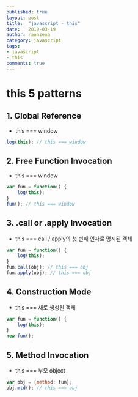 ```yaml
---
published: true
layout: post
title:  "javascript - this"
date:   2019-03-19
author: raonzena 
category: javascript
tags:
- javascript
- this
comments: true
---
```


# this 5 patterns #

## 1. Global Reference ##
- this === window

~~~javascript
log(this); // this === window
~~~

## 2. Free Function Invocation ##
- this === window

~~~javascript
var fun = function() {
    log(this); 
}
fun(); // this === window
~~~

## 3. .call or .apply Invocation ##
- this === call / apply의 첫 번째 인자로 명시된 객체

~~~javascript
var fun = function() {
    log(this);
}
fun.call(obj); // this === obj
fun.apply(obj); // this === obj
~~~

## 4. Construction Mode ##
- this === 새로 생성된 객체

~~~javascript
var fun = function() {
    log(this);
}
new fun();
~~~

## 5. Method Invocation ##
- this === 부모 object

~~~javascript
var obj = {method: fun};
obj.mtd(); // this === obj
~~~
